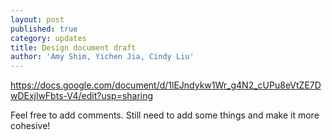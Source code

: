 ```yaml
---
layout: post
published: true
category: updates
title: Design document draft
author: 'Amy Shim, Yichen Jia, Cindy Liu'
---
```

https://docs.google.com/document/d/1lEJndykw1Wr_g4N2_cUPu8eVtZE7DwDExjlwFbts-V4/edit?usp=sharing

Feel free to add comments. Still need to add some things and make it more cohesive!
